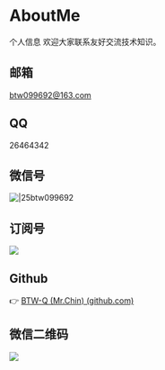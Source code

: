 # AboutMe
个人信息
欢迎大家联系友好交流技术知识。
## 邮箱
btw099692@163.com

## QQ
26464342

## 微信号
![|25](https://cdn.jsdelivr.net/gh/BTW-Q/blog_img/image/202409091002741.svg)btw099692
## 订阅号
![](https://cdn.jsdelivr.net/gh/BTW-Q/blog_img/image/202408311106894.jpg)
  
## Github
 👉 [BTW-Q (Mr.Chin) (github.com)](https://github.com/BTW-Q)
  
## 微信二维码
  ![](https://cdn.jsdelivr.net/gh/BTW-Q/blog_img/image/202408261834193.jpg)
